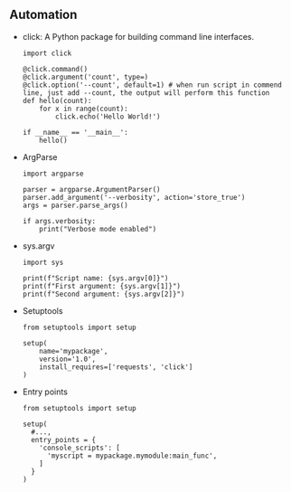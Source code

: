 ## Automation 
* click: A Python package for building command line interfaces.
  ```
  import click

  @click.command()
  @click.argument('count', type=)
  @click.option('--count', default=1) # when run script in commend line, just add --count, the output will perform this function 
  def hello(count):
      for x in range(count):
          click.echo('Hello World!')
  
  if __name__ == '__main__':
      hello()
  ```
* ArgParse
  ```
  import argparse
  
  parser = argparse.ArgumentParser()
  parser.add_argument('--verbosity', action='store_true')
  args = parser.parse_args()
  
  if args.verbosity:
      print("Verbose mode enabled")
  ```
* sys.argv
  ```
  import sys 

  print(f"Script name: {sys.argv[0]}")
  print(f"First argument: {sys.argv[1]}") 
  print(f"Second argument: {sys.argv[2]}")
  ```
* Setuptools
  ```
  from setuptools import setup

  setup(
      name='mypackage',
      version='1.0',
      install_requires=['requests', 'click']
  )
  ```
* Entry points
  ```
  from setuptools import setup

  setup(
    #...,
    entry_points = {
      'console_scripts': [
        'myscript = mypackage.mymodule:main_func',
      ]  
    }
  )
  ```
